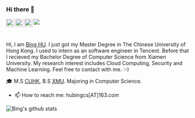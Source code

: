 ### Hi there 👋

<!--
**LearnerHB/LearnerHB** is a ✨ _special_ ✨ repository because its `README.md` (this file) appears on your GitHub profile.

Here are some ideas to get you started:

- 🔭 I’m currently working on ...
- 🌱 I’m currently learning ...
- 👯 I’m looking to collaborate on ...
- 🤔 I’m looking for help with ...
- 💬 Ask me about ...
- 📫 How to reach me: ...
- 😄 Pronouns: ...
- ⚡ Fun fact: ...
-->

<a href="https://www.instagram.com/___mr.bing___/">
  <img align="left" alt="Bing's Instagram" width="22px" src="https://cdn.jsdelivr.net/npm/simple-icons@v3/icons/instagram.svg" />
</a>

<a href="https://www.linkedin.com/in/bingghu/">
  <img align="left" alt="Bing's LinkdeIN" width="22px" src="https://cdn.jsdelivr.net/npm/simple-icons@v3/icons/linkedin.svg" />
</a>

<a href="https://bingcs.com/about/">
  <img align="left" alt="Bing's Website" width="22px" src="https://github.com/LearnerHB/LearnerHB.github.io/blob/master/images/favicon.ico" />
</a>

![](https://visitor-badge.glitch.me/badge?page_id=dekura.dekura)

<br />

Hi, I am [Bing HU](https://bingcs.com/about/). I just got my Master Degree in The Chinese University of Hong Kong. I used to intern as an software engineer in Tencent. Before that I recieved my Bachelor Degree of Computer Science from Xiamen University. My research interest includes Cloud Computing, Security and Machine Learning. Feel free to contact with me. :-)

:mortar_board: M.S [CUHK](https://www.cuhk.edu.hk/chinese/index.html), B.S [XMU](https://www.xmu.edu.cn). Majoring in Computer Science.

- 📫 How to reach me: hubingcs[AT]163.com

![Bing's github stats](https://github-readme-stats.vercel.app/api?username=LearnerHB&count_private=true&show_icons=true&theme=radical)

